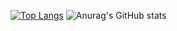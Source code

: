 [![Top Langs](https://github-readme-stats.vercel.app/api/top-langs/?username=yeta1990&layout=compact)](https://github.com/anuraghazra/github-readme-stats)
![Anurag's GitHub stats](https://github-readme-stats.vercel.app/api?username=yeta1990&count_private=true&show_icons=true)
